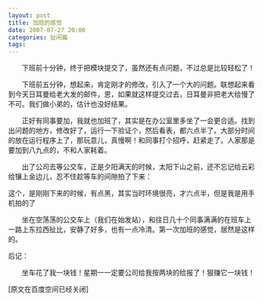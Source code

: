 ```yaml
---
layout: post
title: 加班的感觉
date: 2007-07-27 20:00
categories: 扯闲篇
tags: 
---
```


　　下班前十分钟，终于把模块提交了，虽然还有点问题，不过总是比较轻松了！

　　下班前五分钟，想起来，肯定刚才的修改，引入了一个大的问题。联想起来看到今天日耳曼给老大发的邮件，恩，如果就这样提交过去，日耳曼非把老大给慢了不可。我们做小弟的，估计也没好结果。

<!-- more -->

　　正好有同事要加，我就也加班了，其实是在办公室里多坐了一会更合适。找到出问题的地方，修改好了，运行一下验证个，然后看表，都六点半了。大部分时间的放在运行程序上了，那玩意儿，真慢啊！和同事打个招呼，赶紧走了。人家那是要加到八九点的，不和人家耗着。

　　出了公司去等公交车，正是夕阳满天的时候，太阳下山之前，还不忘记给云彩给镶上金边儿，忍不住趁等车的间隙拍了下来：

这个，是刚刚下来的时候，有点黑，其实当时环境很亮，才六点半，但是我是用手机拍的了

　　坐在空荡荡的公交车上（我们在始发站），和往日几十个同事满满的在班车上一路上东拉西扯比，安静了好多，也有一点冷清。第一次加班的感觉，居然是这样的。

后记：

　　坐车花了我一块钱！星期一一定要公司给我按两块的给报了！狠赚它一块钱！

[原文在百度空间已经关闭]

